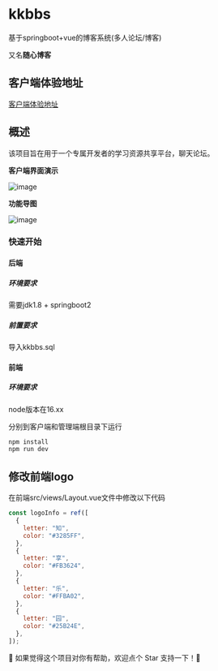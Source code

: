 # kkbbs

基于springboot+vue的博客系统(多人论坛/博客)

又名**随心博客**
## 客户端体验地址

[客户端体验地址](http://106.53.179.195:8010)

## 概述

该项目旨在用于一个专属开发者的学习资源共享平台，聊天论坛。

**客户端界面演示**

![image](https://github.com/user-attachments/assets/44c31f7a-4bb9-403a-bbc7-338dcd5b5f60)



**功能导图**

![image](https://github.com/user-attachments/assets/1c8a59bb-1932-4994-9d9a-e93d423c3509)




### 快速开始

#### 后端

##### 环境要求

需要jdk1.8 + springboot2

##### 前置要求

导入kkbbs.sql

#### 前端

##### 环境要求

node版本在16.xx

分别到客户端和管理端根目录下运行

``` bash
npm install
npm run dev
```

## 修改前端logo
在前端src/views/Layout.vue文件中修改以下代码
```js
const logoInfo = ref([
  {
    letter: "知",
    color: "#3285FF",
  },
  {
    letter: "享",
    color: "#FB3624",
  },
  {
    letter: "乐",
    color: "#FFBA02",
  },
  {
    letter: "园",
    color: "#25B24E",
  },
]);
```

🌟 如果觉得这个项目对你有帮助，欢迎点个 Star 支持一下！🌟

